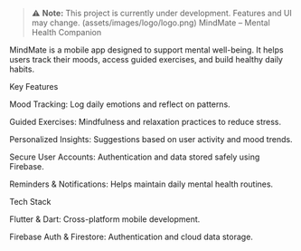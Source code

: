 > ⚠️ **Note:** This project is currently under development. Features and UI may change.
(assets/images/logo/logo.png)
MindMate – Mental Health Companion

MindMate is a mobile app designed to support mental well-being. It helps users track their moods, access guided exercises, and build healthy daily habits.

Key Features

Mood Tracking: Log daily emotions and reflect on patterns.

Guided Exercises: Mindfulness and relaxation practices to reduce stress.

Personalized Insights: Suggestions based on user activity and mood trends.

Secure User Accounts: Authentication and data stored safely using Firebase.

Reminders & Notifications: Helps maintain daily mental health routines.

Tech Stack

Flutter & Dart: Cross-platform mobile development.

Firebase Auth & Firestore: Authentication and cloud data storage.
